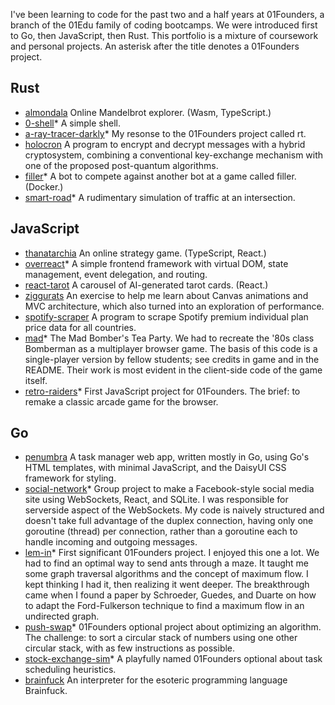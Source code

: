 I've been learning to code for the past two and a half years at 01Founders, a branch of the 01Edu family of coding bootcamps. We were introduced first to Go, then JavaScript, then Rust. This portfolio is a mixture of coursework and personal projects. An asterisk after the title denotes a 01Founders project.

## Rust

- [almondala](https://github.com/pjtunstall/almondala) Online Mandelbrot explorer. (Wasm, TypeScript.)
- [0-shell](https://github.com/pjtunstall/0-shell)* A simple shell.
- [a-ray-tracer-darkly](https://github.com/pjtunstall/a-ray-tracer-darkly)* My resonse to the 01Founders project called rt.
- [holocron](https://github.com/pjtunstall/holocron) A program to encrypt and decrypt messages with a hybrid cryptosystem, combining a conventional key-exchange mechanism with one of the proposed post-quantum algorithms.
- [filler](https://github.com/pjtunstall/filler)* A bot to compete against another bot at a game called filler. (Docker.)
- [smart-road](https://github.com/pjtunstall/smart-road)* A rudimentary simulation of traffic at an intersection.

## JavaScript

- [thanatarchia](https://github.com/pjtunstall/thanatarchia) An online strategy game. (TypeScript, React.)
- [overreact](https://github.com/pjtunstall/overreact)* A simple frontend framework with virtual DOM, state management, event delegation, and routing.
- [react-tarot](https://github.com/pjtunstall/react-tarot) A carousel of AI-generated tarot cards. (React.)
- [ziggurats](https://github.com/pjtunstall/ziggurats) An exercise to help me learn about Canvas animations and MVC architecture, which also turned into an exploration of performance.
- [spotify-scraper](https://github.com/pjtunstall/spotify-scraper) A program to scrape Spotify premium individual plan price data for all countries.
- [mad](https://github.com/pjtunstall/mad)* The Mad Bomber's Tea Party. We had to recreate the '80s class Bomberman as a multiplayer browser game. The basis of this code is a single-player version by fellow students; see credits in game and in the README. Their work is most evident in the client-side code of the game itself.
- [retro-raiders](https://github.com/pjtunstall/retro-raiders)* First JavaScript project for 01Founders. The brief: to remake a classic arcade game for the browser.

## Go

- [penumbra](https://github.com/pjtunstall/penumbra) A task manager web app, written mostly in Go, using Go's HTML templates, with minimal JavaScript, and the DaisyUI CSS framework for styling.
- [social-network](https://github.com/pjtunstall/social-network)* Group project to make a Facebook-style social media site using WebSockets, React, and SQLite. I was responsible for serverside aspect of the WebSockets. My code is naively structured and doesn't take full advantage of the duplex connection, having only one goroutine (thread) per connection, rather than a goroutine each to handle incoming and outgoing messages.
- [lem-in](https://github.com/pjtunstall/lem-in)* First significant 01Founders project. I enjoyed this one a lot. We had to find an optimal way to send ants through a maze. It taught me some graph traversal algorithms and the concept of maximum flow. I kept thinking I had it, then realizing it went deeper. The breakthrough came when I found a paper by Schroeder, Guedes, and Duarte on how to adapt the Ford-Fulkerson technique to find a maximum flow in an undirected graph.
- [push-swap](https://github.com/pjtunstall/push-swap)* 01Founders optional project about optimizing an algorithm. The challenge: to sort a circular stack of numbers using one other circular stack, with as few instructions as possible.
- [stock-exchange-sim](https://github.com/pjtunstall/stock-exchange-sim)* A playfully named 01Founders optional about task scheduling heuristics.
- [brainfuck](https://github.com/pjtunstall/brainfuck) An interpreter for the esoteric programming language Brainfuck.
